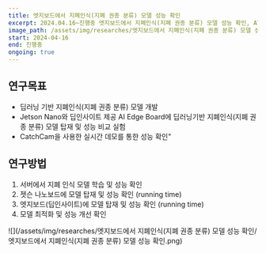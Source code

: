 ```yaml
---
title: 엣지보드에서 지폐인식(지폐 권종 분류) 모델 성능 확인
excerpt: 2024.04.16~진행중 엣지보드에서 지폐인식(지폐 권종 분류) 모델 성능 확인, ATEC #연도 제목 기관
image_path: /assets/img/researches/엣지보드에서 지폐인식(지폐 권종 분류) 모델 성능 확인/엣지보드에서 지폐인식(지폐 권종 분류) 모델 성능 확인.png #연구 제목
start: 2024-04-16
end: 진행중
ongoing: true
---
```


## 연구목표

- 딥러닝 기반 지폐인식(지폐 권종 분류) 모델 개발
- Jetson Nano와 딥인사이트 제공 AI Edge Board에 딥러닝기반 지폐인식(지폐 권종 분류) 모델 탑재 및 성능 비교 실험
- CatchCam을 사용한 실시간 데모를 통한 성능 확인"

## 연구방법
1. 서버에서 지폐 인식 모델 학습 및 성능 확인
2. 젯슨 나노보드에 모델 탑재 및 성능 확인 (running time)
3. 엣지보드(딥인사이트)에 모델 탑재 및 성능 확인 (running time)
4. 모델 최적화 및 성능 개선 확인


![](/assets/img/researches/엣지보드에서 지폐인식(지폐 권종 분류) 모델 성능 확인/엣지보드에서 지폐인식(지폐 권종 분류) 모델 성능 확인.png)
